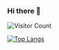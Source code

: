 ### Hi there 👋

<!--
**zglinus-for-nix/zglinus-for-nix** is a ✨ _special_ ✨ repository because its `README.md` (this file) appears on your GitHub profile.

Here are some ideas to get you started:

- 🔭 I’m currently working on ...
- 🌱 I’m currently learning ...
- 👯 I’m looking to collaborate on ...
- 🤔 I’m looking for help with ...
- 💬 Ask me about ...
- 📫 How to reach me: ...
- 😄 Pronouns: ...
- ⚡ Fun fact: ...
-->

![Visitor Count](https://profile-counter.glitch.me/zglinus-for-nix/count.svg)

[![Top Langs](https://github-readme-stats.vercel.app/api/top-langs/?username=zglinus-for-nix&layout=compact)](https://github.com/zglinus-for-nix/github-readme-stats)
